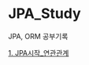 # JPA_Study
JPA, ORM 공부기록

[1. JPA시작_연관관계](https://github.com/SUNGIN99/JPA_Study/blob/541ce25ce00628f06dd1303609d57c3a0cae277b/%EC%9D%B4%EB%A1%A0%EA%B8%B0%EB%A1%9D/1.%20JPA%EC%8B%9C%EC%9E%91_%EC%97%B0%EA%B4%80%EA%B4%80%EA%B3%84.md)
